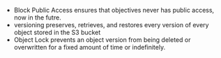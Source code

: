 - Block Public Access ensures that objectives never has public access, now in the futre.
- versioning preserves, retrieves, and restores every version of every object stored in the S3 bucket
- Object Lock prevents an object version from being deleted or overwritten for a fixed amount of time or indefinitely.
